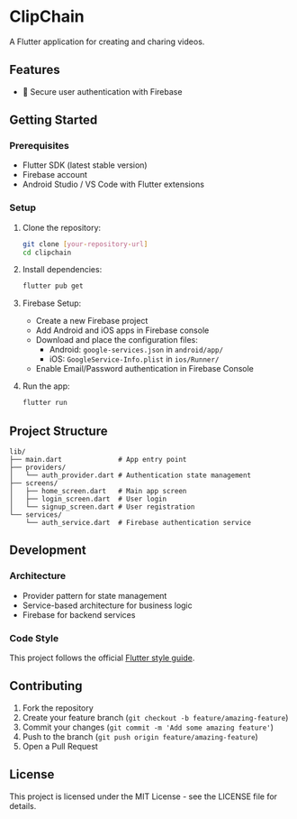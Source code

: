 # ClipChain

A Flutter application for creating and charing videos.

## Features

- 🔐 Secure user authentication with Firebase

## Getting Started

### Prerequisites

- Flutter SDK (latest stable version)
- Firebase account
- Android Studio / VS Code with Flutter extensions

### Setup

1. Clone the repository:
   ```bash
   git clone [your-repository-url]
   cd clipchain
   ```

2. Install dependencies:
   ```bash
   flutter pub get
   ```

3. Firebase Setup:
   - Create a new Firebase project
   - Add Android and iOS apps in Firebase console
   - Download and place the configuration files:
     - Android: `google-services.json` in `android/app/`
     - iOS: `GoogleService-Info.plist` in `ios/Runner/`
   - Enable Email/Password authentication in Firebase Console

4. Run the app:
   ```bash
   flutter run
   ```

## Project Structure

```
lib/
├── main.dart              # App entry point
├── providers/
│   └── auth_provider.dart # Authentication state management
├── screens/
│   ├── home_screen.dart   # Main app screen
│   ├── login_screen.dart  # User login
│   └── signup_screen.dart # User registration
└── services/
    └── auth_service.dart  # Firebase authentication service
```

## Development

### Architecture
- Provider pattern for state management
- Service-based architecture for business logic
- Firebase for backend services

### Code Style
This project follows the official [Flutter style guide](https://dart.dev/guides/language/effective-dart/style).

## Contributing

1. Fork the repository
2. Create your feature branch (`git checkout -b feature/amazing-feature`)
3. Commit your changes (`git commit -m 'Add some amazing feature'`)
4. Push to the branch (`git push origin feature/amazing-feature`)
5. Open a Pull Request

## License

This project is licensed under the MIT License - see the LICENSE file for details.
